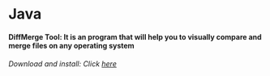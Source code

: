 # Java
#### DiffMerge Tool: It is an program that will help you to visually compare and merge files on any operating system
###### Download and install: Click [here](https://sourcegear.com/diffmerge/)
